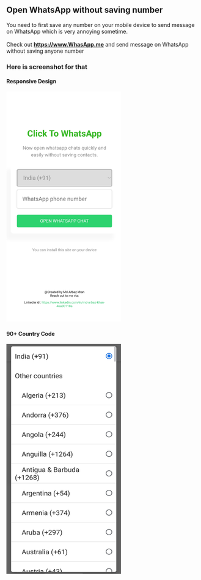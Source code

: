 ## Open WhatsApp without saving number
You need to first save any number on your mobile device to send message on WhatsApp which is very annoying sometime.<br>
<br>
Check out <b>https://www.WhasApp.me</b> and send message on WhatsApp without saving anyone number
<br>
### Here is screenshot for that 

#### Responsive Design
<img src="https://raw.githubusercontent.com/MdArbazkhan/message-on-whatsapp-without-saving-number/main/Screenshot_2021-07-11-19-35-13-32.jpg" width="300" height="600"><br>
#### 90+ Country Code
<img src="https://raw.githubusercontent.com/MdArbazkhan/message-on-whatsapp-without-saving-number/main/Screenshot_2021-07-11-19-36-50-11.jpg" width="300" height="600">

